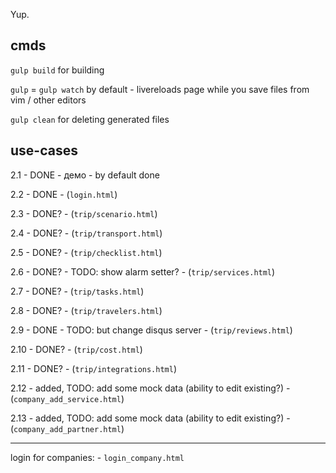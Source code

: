 Yup.

## cmds


`gulp build` for building


`gulp` = `gulp watch` by default - livereloads page while you save files from vim / other editors


`gulp clean` for deleting generated files

## use-cases

2.1 - DONE - демо - by default done

2.2 - DONE - (`login.html`)

2.3 - DONE? - (`trip/scenario.html`)

2.4 - DONE? - (`trip/transport.html`)

2.5 - DONE? - (`trip/checklist.html`)

2.6 - DONE? - TODO: show alarm setter? - (`trip/services.html`)

2.7 - DONE? - (`trip/tasks.html`)

2.8 - DONE? - (`trip/travelers.html`)

2.9 - DONE  - TODO: but change disqus server - (`trip/reviews.html`)

2.10 - DONE? - (`trip/cost.html`)

2.11 - DONE? - (`trip/integrations.html`)

2.12 - added, TODO: add some mock data (ability to edit existing?) - (`company_add_service.html`)

2.13 - added, TODO: add some mock data (ability to edit existing?) - (`company_add_partner.html`)


-----

login for companies: - `login_company.html`
